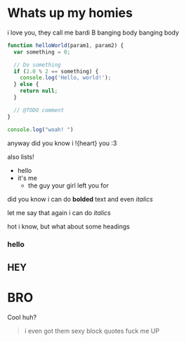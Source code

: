 # Whats up my homies

i love you, they call me bardi B banging body banging body 

```js
function helloWorld(param1, param2) {
  var something = 0;

  // Do something
  if (2.0 % 2 == something) {
    console.log('Hello, world!');
  } else {
    return null;
  }

  // @TODO comment
}

console.log("woah! ")
```

anyway did you know i !{heart} you :3

also lists!

- hello
- it's me
    - the guy your girl left you for

did you know i can do **bolded** text and even *italics*

let me say that again i can do _italics_

hot i know, but what about some headings

### hello

## HEY

# BRO

Cool huh?

> i even got them sexy block quotes fuck me UP

